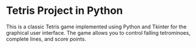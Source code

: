 # Tetris Project in Python

This is a classic Tetris game implemented using Python and Tkinter for the graphical user interface. The game allows you to control falling tetrominoes, complete lines, and score points.

